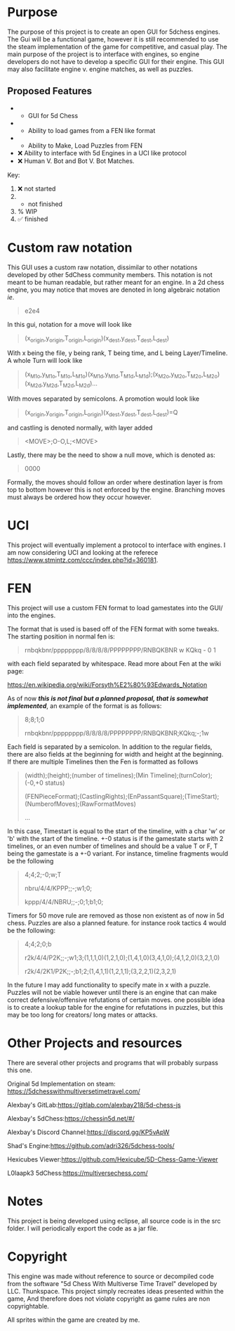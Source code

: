 # PurposeThe purpose of this project is to create an open GUI for 5dchess engines. The Gui will be a functional game, however it is still recommended to use the steam implementation of the game for competitive, and casual play. The main purpose of the project is to interface with engines, so engine developers do not have to develop a specific GUI for their engine. This GUI may also facilitate engine v. engine matches, as well as puzzles.## Proposed Features* - GUI for 5d Chess* - Ability to load games from a FEN like format* - Ability to Make, Load Puzzles from FEN* :x: Ability to interface with 5d Engines in a UCI like protocol* :x: Human V. Bot and Bot V. Bot Matches.Key:1. :x: not started2. - not finished3. % WIP4. :white_check_mark: finished# Custom raw notationThis GUI uses a custom raw notation, dissimilar to other notations developed by other 5dChess community members. This notation is not meant to be human readable, but rather meant for an engine. In a 2d chess engine, you may notice that moves are denoted in long algebraic notation _ie_. > e2e4In this gui, notation for a move will look like>(x<sub>origin</sub>,y<sub>origin</sub>,T<sub>origin</sub>,L<sub>origin</sub>)(x<sub>dest</sub>,y<sub>dest</sub>,T<sub>dest</sub>,L<sub>dest</sub>)With x being the file, y being rank, T being time, and L being Layer/Timeline.A whole Turn will look like>(x<sub>M1o</sub>,y<sub>M1o</sub>,T<sub>M1o</sub>,L<sub>M1o</sub>)(x<sub>M1d</sub>,y<sub>M1d</sub>,T<sub>M1d</sub>,L<sub>M1d</sub>);(x<sub>M2o</sub>,y<sub>M2o</sub>,T<sub>M2o</sub>,L<sub>M2o</sub>)(x<sub>M2d</sub>,y<sub>M2d</sub>,T<sub>M2d</sub>,L<sub>M2d</sub>)…With moves separated by semicolons. A promotion would look like> (x<sub>origin</sub>,y<sub>origin</sub>,T<sub>origin</sub>,L<sub>origin</sub>)(x<sub>dest</sub>,y<sub>dest</sub>,T<sub>dest</sub>,L<sub>dest</sub>)=Qand castling is denoted normally, with layer added> &lt;MOVE&gt;;O-O,L;&lt;MOVE&gt;Lastly, there may be the need to show a null move, which is denoted as:> 0000Formally, the moves should follow an order where destination layer is from top to bottom however this is not enforced by the engine. Branching moves must always be ordered how they occur however.# UCIThis project will eventually implement a protocol to interface with engines. I am now considering UCI and looking at the referece <https://www.stmintz.com/ccc/index.php?id=360181>.# FENThis project will use a custom FEN format to load gamestates into the GUI/ into the engines.The format that is used is based off of the FEN format with some tweaks. The starting position in normal fen is: > rnbqkbnr/pppppppp/8/8/8/8/PPPPPPPP/RNBQKBNR w KQkq - 0 1with each field separated by whitespace. Read more about Fen at the wiki page:<https://en.wikipedia.org/wiki/Forsyth%E2%80%93Edwards_Notation>As of now __*this is not final but a planned proposal, that is somewhat implemented*__, an example of the format is as follows:>8;8;1;0> >rnbqkbnr/pppppppp/8/8/8/8/PPPPPPPP/RNBQKBNR;KQkq;-;1wEach field is separated by a semicolon.In addition to the regular fields, there are also fields at the beginning for width and height at the beginning. If there are multiple Timelines then the Fen is formatted as follows>(width);(height);(number of timelines);(Min Timeline);(turnColor);(-0,+0 status)>>(FENPieceFormat);(CastlingRights);(EnPassantSquare);(TimeStart);(NumberofMoves);(RawFormatMoves)>>...In this case, Timestart is equal to the start of the timeline, with a char 'w' or 'b' with the start of the timeline. +-0 status is if the gamestate starts with 2 timelines, or an even number of timelines and should be a value T or F, T being the gamestate is a +-0 variant. For instance, timeline fragments would be the following>4;4;2;-0;w;T>>nbru/4/4/KPPP;;-;w1;0;>>kppp/4/4/NBRU;;-;0;1;b1;0;Timers for 50 move rule are removed as those non existent as of now in 5d chess. Puzzles are also a planned feature. for instance rook tactics 4 would be the following:>4;4;2;0;b>>r2k/4/4/P2K;;-;w1;3;(1,1,1,0)(1,2,1,0);(1,4,1,0)(3,4,1,0);(4,1,2,0)(3,2,1,0)>>r2k/4/2K1/P2K;;-;b1;2;(1,4,1,1)(1,2,1,1);(3,2,2,1)(2,3,2,1)In the future I may add functionality to specify mate in x with a puzzle. Puzzles will not be viable however until there is an engine that can make correct defensive/offensive refutations of certain moves. one possible idea is to create a lookup table for the engine for refutations in puzzles, but this may be too long for creators/ long mates or attacks.# Other Projects and resourcesThere are several other projects and programs that will probably surpass this one.Original 5d Implementation on steam: <https://5dchesswithmultiversetimetravel.com/>Alexbay's GitLab:<https://gitlab.com/alexbay218/5d-chess-js>Alexbay's 5dChess:<https://chessin5d.net/#/>Alexbay's Discord Channel:<https://discord.gg/KP5vApW>Shad's Engine:<https://github.com/adri326/5dchess-tools/>Hexicubes Viewer:<https://github.com/Hexicube/5D-Chess-Game-Viewer>L0laapk3 5dChess:<https://multiversechess.com/># NotesThis project is being developed using eclipse, all source code is in the src folder. I will periodically export the code as a jar file.# CopyrightThis engine was made without reference to source or decompiled code from the software "5d Chess With Multiverse Time Travel" developed by LLC. Thunkspace. This project simply recreates ideas presented within the game, And therefore does not violate copyright as game rules are non copyrightable.All sprites within the game are created by me.